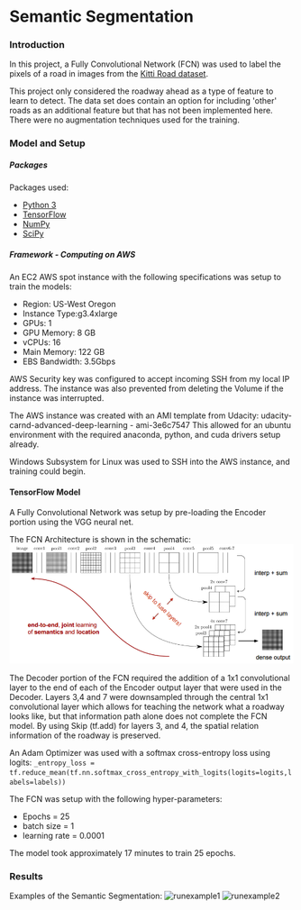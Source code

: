 # Semantic Segmentation
### Introduction
In this project, a Fully Convolutional Network (FCN) was used to label the pixels of a road in images from the [Kitti Road dataset](http://www.cvlibs.net/datasets/kitti/eval_road.php).

This project only considered the roadway ahead as a type of feature to learn to detect. The data set does contain an option for including 'other' roads as an additional feature but that has not been implemented here. There were no augmentation techniques used for the training.

### Model and Setup
##### Packages
Packages used:
 - [Python 3](https://www.python.org/)
 - [TensorFlow](https://www.tensorflow.org/)
 - [NumPy](http://www.numpy.org/)
 - [SciPy](https://www.scipy.org/)
 
 ##### Framework - Computing on AWS
 An EC2 AWS spot instance with the following specifications was setup to train the models:
 
 * Region: US-West Oregon
 * Instance Type:g3.4xlarge
 * GPUs: 1
 * GPU Memory: 8 GB
 * vCPUs: 16
 * Main Memory: 122 GB
 * EBS Bandwidth: 3.5Gbps
 
 AWS Security key was configured to accept incoming SSH from my local IP address. The instance was also prevented from deleting the Volume if the instance was interrupted.
 
 The AWS instance was created with an AMI template from Udacity: udacity-carnd-advanced-deep-learning - ami-3e6c7547
 This allowed for an ubuntu environment with the required anaconda, python, and cuda drivers setup already.
 
 Windows Subsystem for Linux was used to SSH into the AWS instance, and training could begin.
 
 #### TensorFlow Model
 A Fully Convolutional Network was setup by pre-loading the Encoder portion using the VGG neural net.
 
 The FCN Architecture is shown in the schematic:
 ![FCN](fcn_2.png)
 
 The Decoder portion of the FCN required the addition of a 1x1 convolutional layer to the end of each of the Encoder output layer that were used in the Decoder. Layers 3,4 and 7 were downsampled through the central 1x1 convolutional layer which allows for teaching the network what a roadway looks like, but that information path alone does not complete the FCN model. By using Skip (tf.add) for layers 3, and 4, the spatial relation information of the roadway is preserved.
 
 An Adam Optimizer was used with a softmax cross-entropy loss using logits:
 `_entropy_loss = tf.reduce_mean(tf.nn.softmax_cross_entropy_with_logits(logits=logits,labels=labels))`
 
 The FCN was setup with the following hyper-parameters:
 
 *  Epochs = 25
 *  batch size = 1
 *  learning rate = 0.0001
 
 The model took approximately 17 minutes to train 25 epochs.
 
 ### Results
 Examples of the Semantic Segmentation:
 ![runexample1](results1.png)
 ![runexample2](results2.png)
 